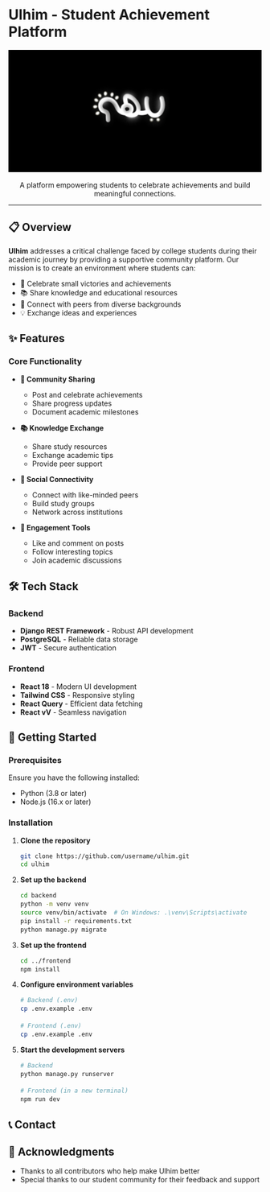 # Ulhim - Student Achievement Platform

<div align="center">

![Ulhim Logo](frontend/src/assets/Rm-logo.png)

A platform empowering students to celebrate achievements and build meaningful connections.

</div>

---

## 📋 Overview

**Ulhim** addresses a critical challenge faced by college students during their academic journey by providing a supportive community platform. Our mission is to create an environment where students can:

- 🌟 Celebrate small victories and achievements
- 📚 Share knowledge and educational resources
- 🤝 Connect with peers from diverse backgrounds
- 💡 Exchange ideas and experiences

## ✨ Features

### Core Functionality

- **🎯 Community Sharing**
  - Post and celebrate achievements
  - Share progress updates
  - Document academic milestones

- **📚 Knowledge Exchange**
  - Share study resources
  - Exchange academic tips
  - Provide peer support

- **🤝 Social Connectivity**
  - Connect with like-minded peers
  - Build study groups
  - Network across institutions

- **💬 Engagement Tools**
  - Like and comment on posts
  - Follow interesting topics
  - Join academic discussions

## 🛠️ Tech Stack

### Backend
- **Django REST Framework** - Robust API development
- **PostgreSQL** - Reliable data storage
- **JWT** - Secure authentication


### Frontend
- **React 18** - Modern UI development
- **Tailwind CSS** - Responsive styling
- **React Query** - Efficient data fetching
- **React vV** - Seamless navigation



## 🚀 Getting Started

### Prerequisites

Ensure you have the following installed:

- Python (3.8 or later)
- Node.js (16.x or later)


### Installation

1. **Clone the repository**
   ```bash
   git clone https://github.com/username/ulhim.git
   cd ulhim
   ```

2. **Set up the backend**
   ```bash
   cd backend
   python -m venv venv
   source venv/bin/activate  # On Windows: .\venv\Scripts\activate
   pip install -r requirements.txt
   python manage.py migrate
   ```

3. **Set up the frontend**
   ```bash
   cd ../frontend
   npm install
   ```

4. **Configure environment variables**
   ```bash
   # Backend (.env)
   cp .env.example .env

   # Frontend (.env)
   cp .env.example .env
   ```

5. **Start the development servers**
   ```bash
   # Backend
   python manage.py runserver

   # Frontend (in a new terminal)
   npm run dev
   ```


## 📞 Contact


## 🙏 Acknowledgments

- Thanks to all contributors who help make Ulhim better
- Special thanks to our student community for their feedback and support